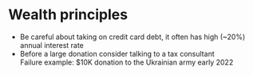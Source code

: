 # Wealth principles

<ul>
<li>Be careful about taking on credit card debt, it often has high (~20%) annual interest rate</li>
<li>Before a large donation consider talking to a tax consultant<br>
    Failure example: $10K donation to the Ukrainian army early 2022</li>  
</ul>
